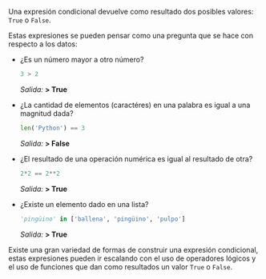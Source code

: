 Una expresión condicional devuelve como resultado dos posibles valores: `True` o `False`.

Estas expresiones se pueden pensar como una pregunta que se hace con respecto a los datos:

  * ¿Es un número mayor a otro número?
      
      ``` python
    3 > 2
    ```
    _Salida:_
**> True**

  * ¿La cantidad de elementos (caractéres) en una palabra es igual a una magnitud dada?
      
      ``` python
    len('Python') == 3
    ```
    _Salida:_
**> False**

  * ¿El resultado de una operación numérica es igual al resultado de otra?
      
      ``` python
    2*2 == 2**2
    ```
    _Salida:_
**> True**

  * ¿Existe un elemento dado en una lista?
      
      ``` python
    'pingüino' in ['ballena', 'pingüino', 'pulpo']
    ```
    _Salida:_
**> True**

Existe una gran variedad de formas de construir una expresión condicional, estas expresiones pueden ir escalando con el uso de operadores lógicos y el uso de funciones que dan como resultados un valor `True` o `False`.
